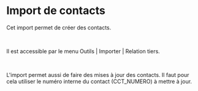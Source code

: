 # Import de contacts



Cet import permet de créer des contacts.


 


Il est accessible par le 
 menu Outils 
 | Importer | Relation tiers. 


 


L'import permet aussi de faire des mises à jour des contacts. Il faut 
 pour cela utiliser le numéro interne 
 du contact (CCT\_NUMERO) à mettre à jour.


 


